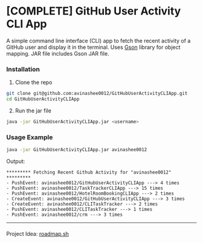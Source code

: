 # [COMPLETE] GitHub User Activity CLI App

A simple command line interface (CLI) app to fetch the recent activity of a GitHub user and display it in the terminal. Uses [Gson](https://github.com/google/gson) library for object mapping. JAR file includes Gson JAR file.

### Installation
1. Clone the repo
```bash
git clone git@github.com:avinashee0012/GitHubUserActivityCLIApp.git
cd GitHubUserActivityCLIApp
```
2. Run the jar file
```bash
java -jar GitHubUserActivityCLIApp.jar <username>
```

### Usage Example
```bash
java -jar GitHubUserActivityCLIApp.jar avinashee0012
```
Output:
~~~
********* Fetching Recent Github Activity for "avinashee0012" *********
- PushEvent: avinashee0012/GitHubUserActivityCLIApp ---> 4 times
- PushEvent: avinashee0012/TaskTrackerCLIApp ---> 15 times
- PushEvent: avinashee0012/HotelRoomBookingCLIApp ---> 2 times
- CreateEvent: avinashee0012/GitHubUserActivityCLIApp ---> 3 times
- CreateEvent: avinashee0012/CLITaskTracker ---> 2 times
- PushEvent: avinashee0012/CLITaskTracker ---> 1 times
- PushEvent: avinashee0012/crm ---> 3 times
~~~
_____
####
Project Idea: [roadmap.sh](https://roadmap.sh/projects/github-user-activity)
